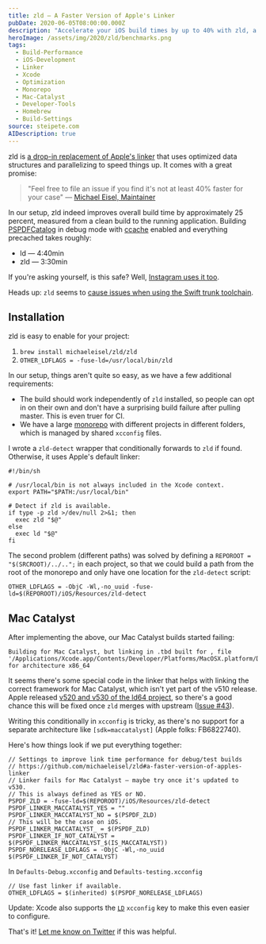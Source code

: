 ```yaml
---
title: zld — A Faster Version of Apple's Linker
pubDate: 2020-06-05T08:00:00.000Z
description: "Accelerate your iOS build times by up to 40% with zld, a drop-in replacement for Apple's standard linker. I explain how to integrate this optimized linker into your project workflow, including strategies for monorepos and compatibility with Mac Catalyst. My practical guide covers installation via Homebrew, creating a conditional wrapper script that gracefully falls back to Apple's linker when needed, and configuring your Xcode project with the proper build settings. Learn how this simple change can save precious development time by significantly reducing linking duration."
heroImage: /assets/img/2020/zld/benchmarks.png
tags:
  - Build-Performance
  - iOS-Development
  - Linker
  - Xcode
  - Optimization
  - Monorepo
  - Mac-Catalyst
  - Developer-Tools
  - Homebrew
  - Build-Settings
source: steipete.com
AIDescription: true
---
```


zld is [a drop-in replacement of Apple's linker](https://github.com/michaeleisel/zld) that uses optimized data structures and parallelizing to speed things up. It comes with a great promise:  

> "Feel free to file an issue if you find it's not at least 40% faster for your case" — [Michael Eisel, Maintainer](https://github.com/michaeleisel)

In our setup, zld indeed improves overall build time by approximately 25 percent, measured from a clean build to the running application. Building [PSPDFCatalog](https://pspdfkit.com/guides/ios/current/getting-started/example-projects/) in debug mode with [ccache](https://pspdfkit.com/blog/2015/ccache-for-fun-and-profit/) enabled and everything precached takes roughly:

- ld — 4:40min
- zld — 3:30min

If you're asking yourself, is this safe? Well, [Instagram uses it too](https://twitter.com/alanzeino/status/1268230184215252992?s=21).

Heads up: `zld` seems to [cause issues when using the Swift trunk toolchain](/posts/building-with-swift-trunk/).

## Installation

zld is easy to enable for your project:

1. `brew install michaeleisel/zld/zld`
2. `OTHER_LDFLAGS = -fuse-ld=/usr/local/bin/zld`

In our setup, things aren't quite so easy, as we have a few additional requirements:

- The build should work independently of `zld` installed, so people can opt in on their own and don't have a surprising build failure after pulling master. This is even truer for CI.
- We have a large [monorepo](https://pspdfkit.com/blog/2019/benefits-of-a-monorepo/) with different projects in different folders, which is managed by shared `xcconfig` files.

I wrote a `zld-detect` wrapper that conditionally forwards to `zld` if found. Otherwise, it uses Apple's default linker:

```
#!/bin/sh

# /usr/local/bin is not always included in the Xcode context.
export PATH="$PATH:/usr/local/bin"

# Detect if zld is available.
if type -p zld >/dev/null 2>&1; then
  exec zld "$@"
else
  exec ld "$@"
fi
```

The second problem (different paths) was solved by defining a `REPOROOT = "$(SRCROOT)/../..";` in each project, so that we could build a path from the root of the monorepo and only have one location for the `zld-detect` script:

```
OTHER_LDFLAGS = -ObjC -Wl,-no_uuid -fuse-ld=$(REPOROOT)/iOS/Resources/zld-detect
```

## Mac Catalyst

After implementing the above, our Mac Catalyst builds started failing:

```
Building for Mac Catalyst, but linking in .tbd built for , file '/Applications/Xcode.app/Contents/Developer/Platforms/MacOSX.platform/Developer/SDKs/MacOSX10.15.sdk/System/Library/Frameworks//CoreImage.framework/CoreImage.tbd' for architecture x86_64
```

It seems there's some special code in the linker that helps with linking the correct framework for Mac Catalyst, which isn't yet part of the v510 release. Apple released [v520 and v530 of the ld64 project](https://opensource.apple.com/source/ld64/), so there's a good chance this will be fixed once `zld` merges with upstream ([Issue #43](https://github.com/michaeleisel/zld/issues/43)).

Writing this conditionally in `xcconfig` is tricky, as there's no support for a separate architecture like `[sdk=maccatalyst]` (Apple folks: FB6822740).

Here's how things look if we put everything together:

```
// Settings to improve link time performance for debug/test builds
// https://github.com/michaeleisel/zld#a-faster-version-of-apples-linker
// Linker fails for Mac Catalyst — maybe try once it's updated to v530.
// This is always defined as YES or NO.
PSPDF_ZLD = -fuse-ld=$(REPOROOT)/iOS/Resources/zld-detect
PSPDF_LINKER_MACCATALYST_YES = ""
PSPDF_LINKER_MACCATALYST_NO = $(PSPDF_ZLD)
// This will be the case on iOS.
PSPDF_LINKER_MACCATALYST_ = $(PSPDF_ZLD)
PSPDF_LINKER_IF_NOT_CATALYST = $(PSPDF_LINKER_MACCATALYST_$(IS_MACCATALYST))
PSPDF_NORELEASE_LDFLAGS = -ObjC -Wl,-no_uuid $(PSPDF_LINKER_IF_NOT_CATALYST)
```

In `Defaults-Debug.xcconfig` and `Defaults-testing.xcconfig`
```
// Use fast linker if available.
OTHER_LDFLAGS = $(inherited) $(PSPDF_NORELEASE_LDFLAGS)
```

Update: Xcode also supports the [`LD`](https://twitter.com/thi_dt/status/1268848373953474560) `xcconfig` key to make this even easier to configure.

That's it! [Let me know on Twitter](https://twitter.com/steipete) if this was helpful.